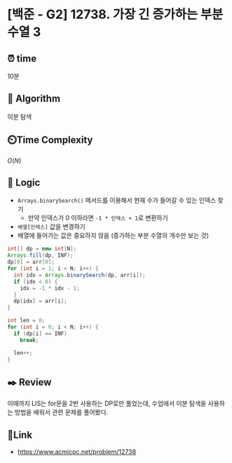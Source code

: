 # [백준 - G2] 12738. 가장 긴 증가하는 부분 수열 3
 
## ⏰  **time**
10분

## :pushpin: **Algorithm**
이분 탐색

## ⏲️**Time Complexity**
$O(N)$

## :round_pushpin: **Logic**
- `Arrays.binarySearch()` 메서드를 이용해서 현재 수가 들어갈 수 있는 인덱스 찾기
  - 만약 인덱스가 0 이하라면 `-1 * 인덱스 + 1`로 변환하기
- `배열[인덱스]` 값을 변경하기
- 배열에 들어가는 값은 중요하지 않음 (증가하는 부분 수열의 개수만 보는 것)
```java
int[] dp = new int[N];
Arrays.fill(dp, INF);
dp[0] = arr[0];
for (int i = 1; i < N; i++) {
  int idx = Arrays.binarySearch(dp, arr[i]);
  if (idx < 0) {
    idx = -1 * idx - 1;
  }
  dp[idx] = arr[i];
}

int len = 0;
for (int i = 0; i < N; i++) {
  if (dp[i] == INF)
    break;

  len++;
}
```

## :black_nib: **Review**
이때까지 LIS는 for문을 2번 사용하는 DP로만 풀었는데, 수업에서 이분 탐색을 사용하는 방법을 배워서 관련 문제를 풀어봤다.

## 📡**Link**
- https://www.acmicpc.net/problem/12738
